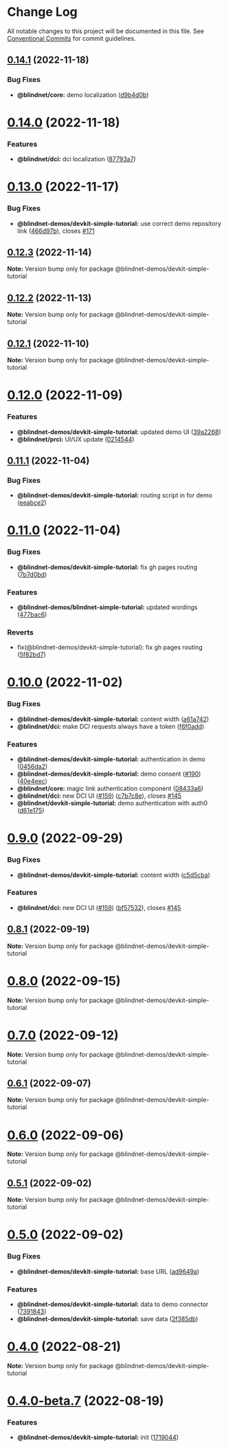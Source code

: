 # Change Log

All notable changes to this project will be documented in this file.
See [Conventional Commits](https://conventionalcommits.org) for commit guidelines.

## [0.14.1](https://github.com/blindnet-io/privacy-components-web/compare/v0.14.0...v0.14.1) (2022-11-18)

### Bug Fixes

- **@blindnet/core:** demo localization ([d9b4d0b](https://github.com/blindnet-io/privacy-components-web/commit/d9b4d0bcf58da4217a840f7123bde5e897e73155))

# [0.14.0](https://github.com/blindnet-io/privacy-components-web/compare/v0.13.0...v0.14.0) (2022-11-18)

### Features

- **@blindnet/dci:** dci localization ([87793a7](https://github.com/blindnet-io/privacy-components-web/commit/87793a70cd0d0c6bb24974c0e2978a6f8c7c2259))

# [0.13.0](https://github.com/blindnet-io/privacy-components-web/compare/v0.12.3...v0.13.0) (2022-11-17)

### Bug Fixes

- **@blindnet-demos/devkit-simple-tutorial:** use correct demo repository link ([466d97b](https://github.com/blindnet-io/privacy-components-web/commit/466d97b44769c43c53c7a74421705439a6bdd967)), closes [#171](https://github.com/blindnet-io/privacy-components-web/issues/171)

## [0.12.3](https://github.com/blindnet-io/privacy-components-web/compare/v0.12.2...v0.12.3) (2022-11-14)

**Note:** Version bump only for package @blindnet-demos/devkit-simple-tutorial

## [0.12.2](https://github.com/blindnet-io/privacy-components-web/compare/v0.12.1...v0.12.2) (2022-11-13)

**Note:** Version bump only for package @blindnet-demos/devkit-simple-tutorial

## [0.12.1](https://github.com/blindnet-io/privacy-components-web/compare/v0.12.0...v0.12.1) (2022-11-10)

**Note:** Version bump only for package @blindnet-demos/devkit-simple-tutorial

# [0.12.0](https://github.com/blindnet-io/privacy-components-web/compare/v0.11.1...v0.12.0) (2022-11-09)

### Features

- **@blindnet-demos/devkit-simple-tutorial:** updated demo UI ([39a2268](https://github.com/blindnet-io/privacy-components-web/commit/39a2268bac68f450f9ab5d509dcd670dbb7c91bd))
- **@blindnet/prci:** UI/UX update ([0214544](https://github.com/blindnet-io/privacy-components-web/commit/0214544653033956ca23b0d91454716b5a8bb753))

## [0.11.1](https://github.com/blindnet-io/privacy-components-web/compare/v0.11.0...v0.11.1) (2022-11-04)

### Bug Fixes

- **@blindnet-demos/devkit-simple-tutorial:** routing script in for demo ([eeabce2](https://github.com/blindnet-io/privacy-components-web/commit/eeabce2266a3b34bd781f431802433fae6922814))

# [0.11.0](https://github.com/blindnet-io/privacy-components-web/compare/v0.10.0...v0.11.0) (2022-11-04)

### Bug Fixes

- **@blindnet-demos/devkit-simple-tutorial:** fix gh pages routing ([7b7d0bd](https://github.com/blindnet-io/privacy-components-web/commit/7b7d0bd79087f589e9f7604f332b168b086bad83))

### Features

- **@blindnet-demos/blindnet-simple-tutorial:** updated wordings ([477bac6](https://github.com/blindnet-io/privacy-components-web/commit/477bac6f87fde30b13e052d103260ce5573cbecd))

### Reverts

- fix(@blindnet-demos/devkit-simple-tutorial): fix gh pages routing ([5f82bd7](https://github.com/blindnet-io/privacy-components-web/commit/5f82bd70023348a2e07fcf942e0dc620428a4b71))

# [0.10.0](https://github.com/blindnet-io/privacy-components-web/compare/v0.9.0...v0.10.0) (2022-11-02)

### Bug Fixes

- **@blindnet-demos/devkit-simple-tutorial:** content width ([a61a742](https://github.com/blindnet-io/privacy-components-web/commit/a61a74256e30545affbf05b6a87546f6ccde6e34))
- **@blindnet/dci:** make DCI requests always have a token ([f6f0add](https://github.com/blindnet-io/privacy-components-web/commit/f6f0add8f2b1dc56c7d323255b484f24f91d62e2))

### Features

- **@blindnet-demos/devkit-simple-tutorial:** authentication in demo ([0456da2](https://github.com/blindnet-io/privacy-components-web/commit/0456da2d16148083a9b9c00b09a52f051f0d8fc9))
- **@blindnet-demos/devkit-simple-tutorial:** demo consent ([#190](https://github.com/blindnet-io/privacy-components-web/issues/190)) ([40e4eec](https://github.com/blindnet-io/privacy-components-web/commit/40e4eec387d3255a36465317f82204c8fefdda70))
- **@blindnet/core:** magic link authentication component ([08433a6](https://github.com/blindnet-io/privacy-components-web/commit/08433a6f453112f45ab8d98cea861f98bf1314a5))
- **@blindnet/dci:** new DCI UI ([#159](https://github.com/blindnet-io/privacy-components-web/issues/159)) ([c7b7c8e](https://github.com/blindnet-io/privacy-components-web/commit/c7b7c8ea57802e57a4080452cf4eb565d0899628)), closes [#145](https://github.com/blindnet-io/privacy-components-web/issues/145)
- **@blindnet/devkit-simple-tutorial:** demo authentication with auth0 ([d61e175](https://github.com/blindnet-io/privacy-components-web/commit/d61e1753961ef5d8bc962855d248be7df20f0bb9))

# [0.9.0](https://github.com/blindnet-io/privacy-components-web/compare/v0.8.1...v0.9.0) (2022-09-29)

### Bug Fixes

- **@blindnet-demos/devkit-simple-tutorial:** content width ([c5d5cba](https://github.com/blindnet-io/privacy-components-web/commit/c5d5cba5e477533efe492b87aae05ea5d1575a09))

### Features

- **@blindnet/dci:** new DCI UI ([#159](https://github.com/blindnet-io/privacy-components-web/issues/159)) ([bf57532](https://github.com/blindnet-io/privacy-components-web/commit/bf57532686c1e5a430dc9f3a53af4c1b217e188e)), closes [#145](https://github.com/blindnet-io/privacy-components-web/issues/145)

## [0.8.1](https://github.com/blindnet-io/privacy-components-web/compare/v0.8.0...v0.8.1) (2022-09-19)

**Note:** Version bump only for package @blindnet-demos/devkit-simple-tutorial

# [0.8.0](https://github.com/blindnet-io/privacy-components-web/compare/v0.7.0...v0.8.0) (2022-09-15)

**Note:** Version bump only for package @blindnet-demos/devkit-simple-tutorial

# [0.7.0](https://github.com/blindnet-io/privacy-components-web/compare/v0.6.1...v0.7.0) (2022-09-12)

**Note:** Version bump only for package @blindnet-demos/devkit-simple-tutorial

## [0.6.1](https://github.com/blindnet-io/privacy-components-web/compare/v0.6.0...v0.6.1) (2022-09-07)

**Note:** Version bump only for package @blindnet-demos/devkit-simple-tutorial

# [0.6.0](https://github.com/blindnet-io/privacy-components-web/compare/v0.5.1...v0.6.0) (2022-09-06)

**Note:** Version bump only for package @blindnet-demos/devkit-simple-tutorial

## [0.5.1](https://github.com/blindnet-io/privacy-components-web/compare/v0.5.0...v0.5.1) (2022-09-02)

**Note:** Version bump only for package @blindnet-demos/devkit-simple-tutorial

# [0.5.0](https://github.com/blindnet-io/privacy-components-web/compare/v0.4.0...v0.5.0) (2022-09-02)

### Bug Fixes

- **@blindnet-demos/devkit-simple-tutorial:** base URL ([ad9649a](https://github.com/blindnet-io/privacy-components-web/commit/ad9649ab9f5c254a35a38375dbe1194be39a7ba0))

### Features

- **@blindnet-demos/devkit-simple-tutorial:** data to demo connector ([7391843](https://github.com/blindnet-io/privacy-components-web/commit/7391843892be6afe711a603ef032379014469499))
- **@blindnet-demos/devkit-simple-tutorial:** save data ([2f385db](https://github.com/blindnet-io/privacy-components-web/commit/2f385db5b8c73dbc70a61f1c9cb73e9e850f1ccd))

# [0.4.0](https://github.com/blindnet-io/privacy-components-web/compare/v0.4.0-beta.7...v0.4.0) (2022-08-21)

**Note:** Version bump only for package @blindnet-demos/devkit-simple-tutorial

# [0.4.0-beta.7](https://github.com/blindnet-io/privacy-components-web/compare/v0.4.0-beta.6...v0.4.0-beta.7) (2022-08-19)

### Features

- **@blindnet-demos/devkit-simple-tutorial:** init ([1719044](https://github.com/blindnet-io/privacy-components-web/commit/1719044649793b61b016d2068a467d4f0367ed2c))
